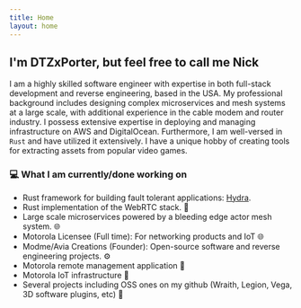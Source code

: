 ```yaml
---
title: Home
layout: home
---
```


## I'm DTZxPorter, but feel free to call me Nick
I am a highly skilled software engineer with expertise in both full-stack development and reverse engineering, based in the USA. My professional background includes designing complex microservices and mesh systems at a large scale, with additional experience in the cable modem and router industry. I possess extensive expertise in deploying and managing infrastructure on AWS and DigitalOcean. Furthermore, I am well-versed in `Rust` and have utilized it extensively. I have a unique hobby of creating tools for extracting assets from popular video games.

### 💻 What I am currently/done working on
- Rust framework for building fault tolerant applications: [Hydra](https://github.com/dtzxporter/hydra).
- Rust implementation of the WebRTC stack. 🚀
- Large scale microservices powered by a bleeding edge actor mesh system. 🌐
- Motorola Licensee (Full time): For networking products and IoT 🌐
- Modme/Avia Creations (Founder): Open-source software and reverse engineering projects. ⚙️
- Motorola remote management application  🚀
- Motorola IoT infrastructure 🚀
- Several projects including OSS ones on my github (Wraith, Legion, Vega, 3D software plugins, etc) 🚀
